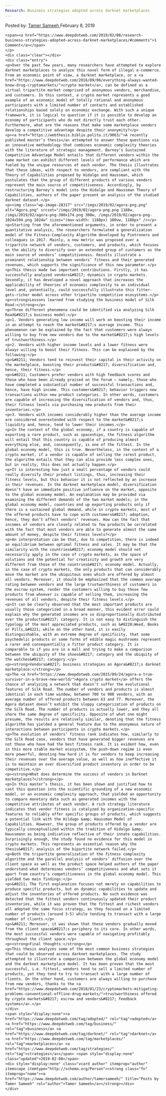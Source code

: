 ```yaml
---
Research: Business strategies adopted across darknet marketplaces
---
```

<article class="post-listing post-28315 post type-post status-publish format-standard has-post-thumbnail hentry  tag-adopted tag-business tag-darknet tag-marketplaces tag-strategies">
    <div class="post-inner">
        <span>Posted by: <a href="https://www.deepdotweb.com/author/tamersameeh/" title="">Tamer Sameeh </a></span>
    <span>February 8, 2019</span>
    
    <span><a href="https://www.deepdotweb.com/2019/02/08/research-business-strategies-adopted-across-darknet-marketplaces/#comments">1 Comment</a></span>
    </p>
    <div class="clear"></div>
    <div class="entry">
    <p>Over the past few years, many researchers have attempted to explore darknet marketplaces to analyze this novel form of illegal e-commerce. From an economic point of view, a darknet marketplace, or a <a href="https://www.deepdotweb.com/2016/09/06/everything-always-wanted-know-drug-cryptomarkets/">crypto market</a>, can be defined as a virtual tripartite market comprised of anonymous vendors, merchandise, and customers. In this context, a crypto market represents a good example of an economic model of totally rational and anonymous participants with a limited number of contacts and established relationships based solely on economic exchange. With such a unique framework, it is logical to question if it is possible to develop an economy of participants who do not directly trust each other. Furthermore, what are the reasons that make some marketplace vendors develop a competitive advantage despite their anonymity?</p>
    <p><a href="https://webthesis.biblio.polito.it/9063/">A recently published master’s thesis</a> attempted to answer these questions via an innovative methodology that combines economic complexity theories with the literature of strategic management. Barney’s Sustained Competitive Advantage Model entails that different vendors within the same market can exhibit different levels of performance which are fueled by the unique resources of each vendor. The thesis illustrates that these ideas, with respect to vendors, are compliant with the Theory of Capabilities proposed by Hidalgo and Haussman, which postulates that the group of different products of various vendors represent the main source of competitiveness. Accordingly, by restructuring Barney’s model into the Hidalgo and Haussman Theory of Capabilities, authors of the paper present an analysis of the studied darknet dataset.</p>
    <p><img class="wp-image-28317" src="/imgs/2019/02/agora-png.png" alt="Agora.png" srcset="/imgs/2019/02/agora-png.png 1188w, /imgs/2019/02/agora-png-300x174.png 300w, /imgs/2019/02/agora-png-1024x594.png 1024w" sizes="(max-width: 1188px) 100vw, 1188px" /></p>
    <p>Starting from the aforementioned arguments, in order to present a quantitative analysis, the researchers formulated a generalization model of the Fitness-Complexity Algorithm developed by Pietronero and colleagues in 2017. Mainly, a new metric was proposed over a tripartite network of vendors, customers, and products, which focuses on the ability to diversify over an extended group of customers as the main source of vendors’ competitiveness. Results illustrate a prominent relationship between vendors’ fitness and their generated revenues, which supports the significance of this new parameter.</p>
    <p>This thesis made two important contributions. Firstly, it has successfully analyzed vendors&#8217; dynamics in crypto markets. Secondly, it has developed a novel approach that increases the applicability of theories of economic complexity to an individual level and, potentially, could successfully illustrate this fitter-gets-richer model across other tripartite competitive ecosystems.</p>
    <p><strong>Lessons learned from studying the business model of Silk Road:</strong></p>
    <p>Three different phenomena could be identified via analyzing Silk Road&#8217;s business model:</p>
    <p>1. Vendors generating low income will work on boosting their income in an attempt to reach the market&#8217;s average income. This phenomenon can be explained by the fact that customers were always willing to buy from new vendors due to the market&#8217;s high levels of trustworthiness.</p>
    <p>2. Vendors with higher income levels and a lower fitness were always willing to boost their fitness. This can be explained by the following:</p>
    <p>&#8211; Vendors tend to reinvest their capital in their activity on the marketplace, boosting their products&#8217; diversification and, hence, their fitness.</p>
    <p>&#8211; Customers prefer vendors with high feedback scores and those who have been already praised on the forum – namely, those who have completed a substantial number of successful transactions and, hence, have high income. This customers&#8217; behavior triggers new transactions within new product categories. In other words, customers are capable of increasing the diversification of vendors and, thus, their fitness levels via purchasing new products from their inventories.</p>
    <p>3. Vendors with incomes considerably higher than the average income are considered overextended with respect to the market&#8217;s liquidity and, hence, tend to lower their incomes.</p>
    <p>In the context of the global economy, if a country is capable of exporting a rare product, such as spaceships, the fitness algorithm will entail that this country is capable of producing almost everything else, and, consequently, is one of the fittest. In the global economy model, this is true. Nevertheless, in the context of a crypto market, if a vendor is capable of selling the rarest product, the algorithm entails that they can also provide less complex ones, but in reality, this does not actually happen.</p>
    <p>It is interesting how just a small percentage of vendors could really diversify their product listings, thus, increasing their fitness levels, but this behavior it is not reflected by an increase in their revenues. In the darknet marketplace model, diversification doesn’t have an immediate positive influence on the market, opposite to the global economy model. An explanation may be provided via examining the different demands of the two market models; in the global economy model, countries end up exporting products only if there is a sustained global demand, while in crypto markets, most of the offered products have to cope with customers&#8217; adoption, hence, they don’t affect vendors’ revenues. How can the fact that incomes of vendors are closely related to few products be correlated with the fact that most vendors are able to generate almost the same amount of money, despite their fitness levels?</p>
    <p>An interpretation can be that, due to competition, there is indeed an equilibrium between optimal fitness and sales. It may be that the similarity with the countries&#8217; economy model should not necessarily apply in the case of crypto markets, as the space of solutions and the potential for creativity and growth are very different from those of the countries&#8217; economy model. Actually, in the case of crypto markets, the only products that can considerably move the market are the ubiquitous ones which are offered by almost all vendors. Moreover, it should be emphasized that the common average rating between vendors and the large trustworthiness of customers in the escrow system, render the customers willing to buy those few products from whoever is capable of selling them, increasing the revenues of all vendors, despite their fitness levels.</p>
    <p>It can be clearly observed that the most important products are usually those categorized in a broad manner, this evident error could explain why the generated incomes are so disproportionally distributed over the products&#8217; category. It is not easy to distinguish the typology of the most appreciated products, such as &#8220;Weed, Books or Pills,&#8221; while on the other hand, it is easily distinguishable, with an extreme degree of specificity, that some psychedelic products or some forms of edible magic mushrooms represent a rarer and consequentially a fitter product category. It is comparable to if you are in a mall and trying to make a comparison between the ubiquity of the shoes&#8217; category and the ubiquity of the watches&#8217; category.</p>
    <p><strong>Vendors&#8217; business strategies on Agora&#8217;s darknet marketplace:</strong></p>
    <p>The <a href="https://www.deepdotweb.com/2015/09/24/agora-a-true-survivor-in-a-brave-new-world/">Agora crypto market</a> offers the chance of analyzing a network that doesn’t suffer the evolutional features of Silk Road. The number of vendors and products is almost identical in each time window, between 700 to 900 vendors, with an average number of offered products between 63 and 77. Moreover, the Agora dataset doesn’t exhibit the sloppy categorization of products on the Silk Road. The number of products is actually lower, and they all share the same degree of specificity. Opposite of what one might presume, the results are relatively similar, denoting that the fitness algorithm has yielded a general feature due to the anonymous nature of interactions between participants in crypto markets.</p>
    <p>The evolution of vendors’ fitness rank indicates how, similarly to the Silk Road case, vendors that have generated bigger revenues are not those who have had the best fitness rank. It is evident how, even in this more stable market ecosystem, the push-down regime is even more powerful, denoting how hard it is for vendors to keep increasing their revenues over the average value, as well as how ineffective it is to maintain an over diversified product inventory in order to be competitive.</p>
    <p><strong>What does determine the success of vendors in Darknet marketplaces?</strong></p>
    <p>In this master’s thesis, it has been shown and justified how to cast this question into the scientific grounding of a new economic model, or an economic complexity approach, that yielded an opportunity to compare monetary data such as generated incomes with the competitive attributes of each vendor. A rich strategy literature indicates that vendor fitness is catalyzed by organization-specific features to reliably offer specific groups of products, which suggests a potential link with the Hildago &amp; Haussman Model of Capabilities. However, the group of products offered by a vendor are typically conceptualized within the tradition of Hidalgo &amp; Haussmann as being indicative reflective of their innate capabilities. Surprisingly enough, the study found no evidence for this model in crypto markets. This represents an essential reason why the thesis&#8217; analysis of the bipartite network failed.</p>
    <p>Both the tripartite generalization of the fitness complexity algorithm and the parallel analysis of vendors’ diffusion over the client space as well as the product space helped authors of the paper understand what determines vendors’ competitiveness and what sets it apart from country’s competitiveness in the global economy model. This yielded two main findings:</p>
    <p>&#8211; The first explanation focuses not merely on capabilities to produce specific products, but on dynamic capabilities to update and adjust the inventories of offered products. No such evidence was detected that the fittest vendors continuously updated their product inventories, while it was proven that the fittest and richest vendors all adopted the same focus strategy, as they focused on a limited number of products (around 3-5) while tending to transact with a large number of clients.</p>
    <p>&#8211; Moreover, it was shown that these vendors gradually moved from the client space&#8217;s periphery to its core. In other words, the most successful vendors were capable of navigating profitably throughout the client space.</p>
    <p><strong>Final thoughts:</strong></p>
    <p>This thesis analyzes some of the most common business strategies that could be observed across darknet marketplaces. The study attempted to illustrate a comparison between the global economy model and the darknet marketplace model. It has been proven that the most successful, i.e. fittest, vendors tend to sell a limited number of products, yet they tend to try to transact with a large number of clients. On the other hand, customers are always willing to purchase from new vendors, thanks to the <a href="https://www.deepdotweb.com/2018/01/23/cryptomarkets-mitigating-problems-conventional-offline-drug-markets/">trustworthiness offered by crypto markets&#8217; escrow and vendors&#8217; feedback systems</a>.</p>
    </div>
    <span style="display:none"><a href="https://www.deepdotweb.com/tag/adopted/" rel="tag">adopted</a> <a href="https://www.deepdotweb.com/tag/business/" rel="tag">business</a> <a href="https://www.deepdotweb.com/tag/darknet/" rel="tag">darknet</a> <a href="https://www.deepdotweb.com/tag/marketplaces/" rel="tag">marketplaces</a> <a href="https://www.deepdotweb.com/tag/strategies/" rel="tag">strategies</a></span> <span style="display:none" class="updated">2019-02-08</span>
    <div style="display:none" class="vcard author" itemprop="author" itemscope itemtype="http://schema.org/Person"><strong class="fn" itemprop="name"><a href="https://www.deepdotweb.com/author/tamersameeh/" title="Posts by Tamer Sameeh" rel="author">Tamer Sameeh</a></strong></div>
    </div>
</article>

